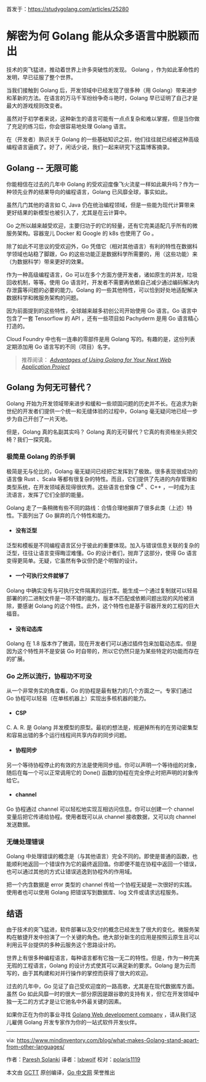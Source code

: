 首发于：https://studygolang.com/articles/25280

# 解密为何 Golang 能从众多语言中脱颖而出

技术的突飞猛进，推动着世界上许多突破性的发现。 Golang ，作为如此革命性的发明，早已征服了整个世界。

当我们接触到 Golang 后，开发领域中已经发现了很多种（用 Golang）带来进步和革新的方法。在语言的万马千军纷纷争奇斗艳时，Golang 早已证明了自己才是最大的游戏规则改变者。

虽然对于初学者来说，这种新生的语言可能有一点点复杂和难以掌握，但是当你做了充足的练习后，你会很容易地处理 Golang 语言。

在（开发者）熟识关于 Golang 的一些基础知识之前，他们往往就已经被这种高级编程语言逼疯了。好了，闲话少说，我们一起来研究下这篇博客摘录。

## Golang -- 无限可能

你能相信在过去的几年中 Golang 的受欢迎度像飞火流星一样如此飙升吗？作为一种领先业界的结果导向的编程语言，Golang 已风靡全球，事实如此。

虽然几门其他的语言如 C, Java 仍在统治编程领域，但是一些能为现代计算带来更好结果的新模型也被引入了，尤其是在云计算中。

Go 之所以越来越受欢迎，主要归功于的它的轻量，还有它完美适配几乎所有的微服务架构。容器宠儿 Docker 和 Google 的 k8s 也使用了 Go 。

除了如此不可思议的受欢迎外，Go 凭借它（相对其他语言）有利的特性在数据科学领域也站稳了脚跟，Go 的这些功能正是数据科学所需要的，用（这些功能）来（为数据科学）带来更好的效果。

作为一种高级编程语言，Go 可以在多个方面方便开发者，诸如原生的并发，垃圾回收机制，等等。使用 Go 语言时，开发者不需要再依赖自己减少通过编码解决内存泄露等问题的必要的能力。Golang  的一些其他特性，可以恰到好处地适配解决数据科学和微服务架构的问题。

因为前面提到的这些特性，全球越来越多初创公司开始使用 Go 语言。Go 语言中包含了一套 Tensorflow 的 API ，还有一些项目如 Pachyderm 是用 Go 语言精心打造的。

Cloud Foundry 中也有一连串的零部件是用 Golang 写的。有趣的是，这份列表定期添加用 Go 语言写的不同（项目）名字。

> 推荐阅读： [*Advantages of Using Golang for Your Next Web Application Project*](https://www.mindinventory.com/blog/advantages-of-Golang-for-web-application-project/)

## Golang 为何无可替代？

Golang 开始为开发领域带来进步和缓和一些顽固问题的历史并不长。在追求为新世纪的开发者们提供一个统一和无缝体验的过程中，Golang 毫无疑问地已经一步步为自己开创了一片天地。

但是，Golang 真的名副其实吗？ Golang 真的无可替代？它真的有资格坐头把交椅？我们一探究竟。

### 极简是 Golang 的杀手锏

极简是无与伦比的，Golang 毫无疑问已经把它发挥到了极致。很多表现很成功的语言像 Rust 、Scala 等都有很复杂的特性。而且，它们提供了先进的内存管理和类型系统，在开发领域表现得很优秀。这些语言也曾像 C<sup>#</sup> 、C++ ，一时成为主流语言，发挥了它们全部的能量。

Golang 走了一条稍微有些不同的路线：合情合理地摒弃了很多此类（上述）特性。下面列出了 Go 摒弃的几个特性和能力。

- #### 没有泛型

泛型和模板是不同编程语言区分于彼此的重要体现。加入与错误信息关联的复杂的泛型，往往让语言变得晦涩难懂。Go 的设计者们，抛弃了这部分，使得 Go 语言变得更简单。无疑，它虽然有争议但仍是个明智的设计。

- #### 一个可执行文件就够了

Golang 中确实没有与可执行文件隔离的运行库。能生成一个通过复制就可以轻易部署的的二进制文件是一项不错的能力。版本不匹配或依赖问题出现的风险被消除，要感谢 Golang 的这个特性。此外，这个特性也是基于容器开发的工程的巨大福音。

- #### 没有动态库

Golang 在 1.8 版本作了微调，现在开发者们可以通过插件包来加载动态库。但是因为这个特性并不是安装 Go 时自带的，所以它仍然只是为某些特定的功能而存在的扩展。

### Go 之所以流行，协程功不可没

从一个非常务实的角度看，Go 的协程是最有魅力的几个方面之一。专家们通过 Go 协程可以轻易（在单核机器上）实现出多核机器的能力。

- #### CSP

C. A. R. 是 Golang 并发模型的原型。最初的想法是，规避掉所有的在劳动密集型和容易出错的多个运行线程间共享内存的同步问题。

- #### 协程同步

另一个等待协程停止的有效的方法是使用同步组。你可以声明一个等待组的对象，随后在每一个可以正常调用它的 Done() 函数的协程在完全停止时把声明的对象传给它。

- #### channel

Go 协程通过 channel 可以轻松地实现互相访问信息。你可以创建一个 channel 变量后把它传递给协程。使用者既可以从 channel 接收数据，又可以向 channel 发送数据。

### 无缝处理错误

Golang 中处理错误的概念是（与其他语言）完全不同的。即使是普通的函数，也能顺利地返回一个错误作为它的最终返回值。你即便不能在协程中返回一个错误，也可以通过其他的方式让错误逃逸到协程外的作用域。

把一个内含数据是 error 类型的 channel 传给一个协程无疑是一次很好的实践。使用者也可以使用 Golang 把错误写到数据库、log 文件或请求远程服务。

## 结语

由于技术的突飞猛进，软件部署以及交付的概念已经发生了很大的变化。微服务架构在敏捷开发中扮演了一个关键的角色。绝大部分新生的应用是按照云原生且可以利用云平台提供的多种云服务这个思路设计的。

世界上有很多种编程语言，每种语言都有它独一无二的特性。但是，作为一种完美无瑕的工程语言，Golang 的设计方式使其可以满足新的要求。Golang 是为云而写的，由于其构建和对并行操作的掌控而获得了很大的欢迎。

过去的几年中，Go 见证了自己受欢迎度的一路高歌，尤其是在现代数据库方面。虽然 Go 如此风靡一时的很大一部分原因是跟谷歌的支持有关，但它在开发领域中独一无二的方式才是让它驰名中外最关键的因素。

如果你正在为你的事业寻找  [Golang Web development company](https://www.mindinventory.com/Golang-development.php) ，请从我们这儿雇佣 Golang 开发专家作为你的一站式软件开发伙伴。

---

via: https://www.mindinventory.com/blog/what-makes-Golang-stand-apart-from-other-languages/

作者：[Paresh Solanki](https://www.mindinventory.com/blog/author/pareshsolanki/)
译者：[lxbwolf](https://github.com/lxbwolf)
校对：[polaris1119](https://github.com/polaris1119)

本文由 [GCTT](https://github.com/studyGolang/GCTT) 原创编译，[Go 中文网](https://studyGolang.com/) 荣誉推出
